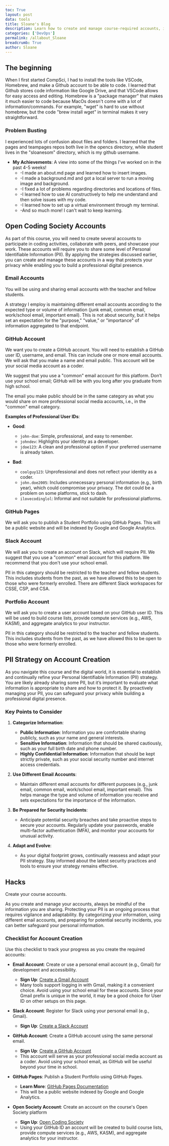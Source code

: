 ```yaml
---
toc: True
layout: post
data: tools
title: Sloane's Blog
description: Learn how to create and manage course-required accounts, including a Portfolio Website, GitHub, Slack, and LinkedIn, while protecting your Personal Identifiable Information (PII).
categories: ['DevOps']
permalink: /allabout_Sloane
breadcrumb: True
author: Sloane
---
```


## The beginning

When I first started CompSci, I had to install the tools like VSCode, Homebrew, and make a Github account to be able to code. I learned that Github stores code information like Google Drive, and that VSCode allows for easy access and editing. Homebrew is a "package manager" that makes it much easier to code because MacOs doesn't come with a lot of information/commands. For example, "wget" is hard to use without homebrew, but the code "brew install wget" in terminal makes it very straightforward.

### Problem Busting

I experienced lots of confusion about files and folders. I learned that the pages and teampages repos both live in the opencs directory, while student lives in the "sloanesom" directory, which is my github username.


* **My Achievements**: A view into some of the things I've worked on in the past 4-5 weeks!
  * -I made an about.md page and learned how to insert images.
  * -I made a background.md and got a local server to run a moving image and background.
  * -I fixed a lot of problems regarding directories and locations of files.
  * -I learned how to use AI constructively to help me understand and then solve issues with my code.
  * -I learned how to set up a virtual environment through my terminal.
  * -And so much more! I can't wait to keep learning.



## Open Coding Society Accounts

As part of this course, you will need to create several accounts to participate in coding activities, collaborate with peers, and showcase your work. These accounts will require you to share some level of Personal Identifiable Information (PII). By applying the strategies discussed earlier, you can create and manage these accounts in a way that protects your privacy while enabling you to build a professional digital presence.

### Email Accounts

You will be using and sharing email accounts with the teacher and fellow students.

A strategy I employ is maintaining different email accounts according to the expected type or volume of information (junk email, common email, work/school email, important email). This is not about security, but it helps set an expectation for the "purpose," "value," or "importance" of information aggregated to that endpoint.

### GitHub Account

We want you to create a GitHub account. You will need to establish a GitHub user ID, username, and email. This can include one or more email accounts. We will ask that you make a name and email public. This account will be your social media account as a coder.

We suggest that you use a "common" email account for this platform. Don’t use your school email; GitHub will be with you long after you graduate from high school.

The email you make public should be in the same category as what you would share on more professional social media accounts, i.e., in the "common" email category.

**Examples of Professional User IDs**:

* **Good**:
  * `john-doe`: Simple, professional, and easy to remember.
  * `johndev`: Highlights your identity as a developer.
  * `jdoe123`: A clean and professional option if your preferred username is already taken.

* **Bad**:
  * `coolguy123`: Unprofessional and does not reflect your identity as a coder.
  * `john.doe2005`: Includes unnecessary personal information (e.g., birth year), which could compromise your privacy. The dot could be a problem on some platforms, stick to dash.  
  * `ilovecodinglol`: Informal and not suitable for professional platforms.

### GitHub Pages

We will ask you to publish a Student Portfolio using GitHub Pages. This will be a public website and will be indexed by Google and Google Analytics.

### Slack Account

We will ask you to create an account on Slack, which will require PII. We suggest that you use a "common" email account for this platform. We recommend that you don't use your school email.

PII in this category should be restricted to the teacher and fellow students. This includes students from the past, as we have allowed this to be open to those who were formerly enrolled. There are different Slack workspaces for CSSE, CSP, and CSA.

### Portfolio Account

We will ask you to create a user account based on your GitHub user ID. This will be used to build course lists, provide compute services (e.g., AWS, KASM), and aggregate analytics to your instructor.

PII in this category should be restricted to the teacher and fellow students. This includes students from the past, as we have allowed this to be open to those who were formerly enrolled.

## PII Strategy on Account Creation

As you navigate this course and the digital world, it is essential to establish and continually refine your Personal Identifiable Information (PII) strategy. You are likely already sharing some PII, but it’s important to evaluate what information is appropriate to share and how to protect it. By proactively managing your PII, you can safeguard your privacy while building a professional digital presence.

### Key Points to Consider

1. **Categorize Information**:
   * **Public Information**: Information you are comfortable sharing publicly, such as your name and general interests.
   * **Sensitive Information**: Information that should be shared cautiously, such as your full birth date and phone number.
   * **Highly Confidential Information**: Information that should be kept strictly private, such as your social security number and internet access credentials.

2. **Use Different Email Accounts**:
   * Maintain different email accounts for different purposes (e.g., junk email, common email, work/school email, important email). This helps manage the type and volume of information you receive and sets expectations for the importance of the information.

3. **Be Prepared for Security Incidents**:
   * Anticipate potential security breaches and take proactive steps to secure your accounts. Regularly update your passwords, enable multi-factor authentication (MFA), and monitor your accounts for unusual activity.

4. **Adapt and Evolve**:
   * As your digital footprint grows, continually reassess and adapt your PII strategy. Stay informed about the latest security practices and tools to ensure your strategy remains effective.

## Hacks

Create your course accounts.

As you create and manage your accounts, always be mindful of the information you are sharing. Protecting your PII is an ongoing process that requires vigilance and adaptability. By categorizing your information, using different email accounts, and preparing for potential security incidents, you can better safeguard your personal information.

### Checklist for Account Creation

Use this checklist to track your progress as you create the required accounts:

* **Email Account**: Create or use a personal email account (e.g., Gmail) for development and accessibility.  
  * **Sign Up**: [Create a Gmail Account](https://accounts.google.com/signup)  
  * Many tools support logging in with Gmail, making it a convenient choice. Avoid using your school email for these accounts. Since your Gmail prefix is unique in the world, it may be a good choice for User ID on other setups on this page.

* **Slack Account**: Register for Slack using your personal email (e.g., Gmail).  
  * **Sign Up**: [Create a Slack Account](https://slack.com/get-started#/)

* **GitHub Account**: Create a GitHub account using the same personal email.  
  * **Sign Up**: [Create a GitHub Account](https://github.com/signup)  
  * This account will serve as your professional social media account as a coder. Avoid using your school email, as GitHub will be useful beyond your time in school.

* **GitHub Pages**: Publish a Student Portfolio using GitHub Pages.  
  * **Learn More**: [GitHub Pages Documentation](https://pages.github.com/)  
  * This will be a public website indexed by Google and Google Analytics.

* **Open Society Account**: Create an account on the course's Open Society platform  
  * **Sign Up**: [Open Coding Society](https://pages.opencodingsociety.com/)
  * Using your GitHub ID an account will be created to build course lists, provide compute services (e.g., AWS, KASM), and aggregate analytics for your instructor.
